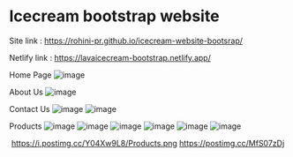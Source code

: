 # Icecream bootstrap website


Site link : https://rohini-pr.github.io/icecream-website-bootsrap/  

Netlify link : https://lavaicecream-bootstrap.netlify.app/


Home Page
![image](https://github.com/Rohini-pr/icecream-website-bootsrap/assets/125246758/ee936bbc-3485-42ee-9153-9699ca35e2c6)

About Us
![image](https://github.com/Rohini-pr/icecream-website-bootsrap/assets/125246758/b6cc245e-48b0-4500-98e2-f35e4ac85505)

Contact Us
![image](https://github.com/Rohini-pr/icecream-website-bootsrap/assets/125246758/7ce6d880-f2ee-4dca-ba26-be023d3dcf16)
![image](https://github.com/Rohini-pr/icecream-website-bootsrap/assets/125246758/b77ed4b1-2980-40de-a1ef-6c3277ae368c)

Products
![image](https://github.com/Rohini-pr/icecream-website-bootsrap/assets/125246758/91048129-1c42-4bad-8c69-65bbe7924033)
![image](https://github.com/Rohini-pr/icecream-website-bootsrap/assets/125246758/e4dd34bd-24a5-4ab1-b0f4-082784041c26)
![image](https://github.com/Rohini-pr/icecream-website-bootsrap/assets/125246758/63e533ec-eb70-4e72-99f9-4237578d9702)
![image](https://github.com/Rohini-pr/icecream-website-bootsrap/assets/125246758/29184c5f-0db5-4b44-94c3-83db0ac67c37)
![image](https://github.com/Rohini-pr/icecream-website-bootsrap/assets/125246758/a2b39f19-2fe7-437d-b012-6b37ff5b186f)
![image](https://github.com/Rohini-pr/icecream-website-bootsrap/assets/125246758/d6899ba0-a8bc-4082-8662-b5fe78cbaadd)

<a><img href="https://i.postimg.cc/Y04Xw9L8/Products.png"></a>
https://i.postimg.cc/Y04Xw9L8/Products.png
https://postimg.cc/MfS07zDj








